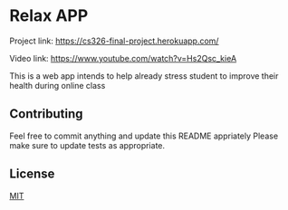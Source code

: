 # Relax APP

Project link: https://cs326-final-project.herokuapp.com/

Video link: https://www.youtube.com/watch?v=Hs2Qsc_kieA

This is a web app intends to help already stress student to improve their health during online class

## Contributing

Feel free to commit anything and update this README appriately
Please make sure to update tests as appropriate.

## License
[MIT](https://choosealicense.com/licenses/mit/)

